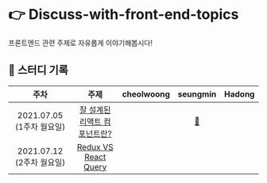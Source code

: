 # 👉 Discuss-with-front-end-topics
프론트엔드 관련 주제로 자유롭게 이야기해봅시다!

## 📝 스터디 기록

|주차|주제|cheolwoong|seungmin|Hadong|
|:------:|:---:|:---:|:---:|:---:|
|2021.07.05 (1주차 월요일)|[잘 설계된 리액트 컴포넌트란?](https://github.com/Fortuna-Study/discuss-with-front-end-topics/tree/main/week_1)||[:link:](https://github.com/Fortuna-Study/Frontend-Interview-Library/tree/main/week_1/seungmin)||
|2021.07.12 (2주차 월요일)|[Redux VS React Query](https://github.com/Fortuna-Study/discuss-with-front-end-topics/tree/main/week_2)||||
